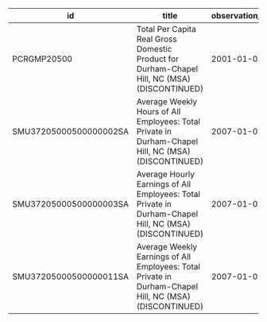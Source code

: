 | id                     | title                                                                                                  | observation_start   | observation_end   |
|------------------------|--------------------------------------------------------------------------------------------------------|---------------------|-------------------|
| PCRGMP20500            | Total Per Capita Real Gross Domestic Product for Durham-Chapel Hill, NC (MSA) (DISCONTINUED)           | 2001-01-01          | 2017-01-01        |
| SMU37205000500000002SA | Average Weekly Hours of All Employees: Total Private in Durham-Chapel Hill, NC (MSA) (DISCONTINUED)    | 2007-01-01          | 2022-03-01        |
| SMU37205000500000003SA | Average Hourly Earnings of All Employees: Total Private in Durham-Chapel Hill, NC (MSA) (DISCONTINUED) | 2007-01-01          | 2022-03-01        |
| SMU37205000500000011SA | Average Weekly Earnings of All Employees: Total Private in Durham-Chapel Hill, NC (MSA) (DISCONTINUED) | 2007-01-01          | 2022-03-01        |